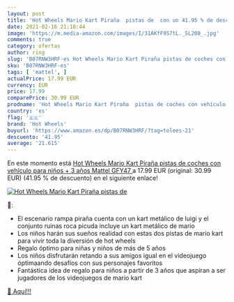```yaml
---
layout: post
title: 'Hot Wheels Mario Kart Piraña  pistas de  con un 41.95 % de descuento'
date: 2021-02-16 21:18:44
image: 'https://m.media-amazon.com/images/I/31AKfF9S7tL._SL200_.jpg'
comments: true
category: ofertas
author: ring
slug: 'B07RNW3HRF-es Hot Wheels Mario Kart Piraña pistas de coches con vehículo...'
sku: 'B07RNW3HRF-es'
tags: [ 'mattel', ]
actualPrice: 17.99 EUR
currency: EUR
price: 17.99
comparePrice: 30.99 EUR
prodname: 'Hot Wheels Mario Kart Piraña  pistas de coches con vehículo para niños + 3 años  Mattel GFY47 '
country: 'es'
flag: '🇪🇸'
brand: 'Hot Wheels'
buyurl: 'https://www.amazon.es/dp/B07RNW3HRF/?tag=tolees-21'
descuento: '41.95'
average: '21.615'
---
```


En este momento está [Hot Wheels Mario Kart Piraña  pistas de coches con vehículo para niños + 3 años  Mattel GFY47 ](https://www.amazon.es/dp/B07RNW3HRF/?tag=tolees-21) a 17.99 EUR (original: 30.99 EUR) (41.95 %  de descuento) en el siguiente enlace!

[![Hot Wheels Mario Kart Piraña  pistas de ](https://m.media-amazon.com/images/I/31AKfF9S7tL._SL200_.jpg)](https://www.amazon.es/dp/B07RNW3HRF/?tag=tolees-21)

🔎:

- El escenario rampa piraña cuenta con un kart metálico de luigi y el conjunto ruinas roca picuda incluye un kart metálico de mario
- Los niños harán sus sueños realidad con estas dos pistas de mario kart para vivir toda la diversión de hot wheels
- Regalo óptimo para niñas y niños de más de 5 años
- Los niños disfrutarán retando a sus amigos igual en el videojuego óptimaando desafíos con sus personajes favoritos
- Fantástica idea de regalo para niños a partir de 3 años que aspiran a ser jugadores de los videojuegos de mario kart

[🛒 Aquí!!!](https://www.amazon.es/dp/B07RNW3HRF/?tag=tolees-21)
